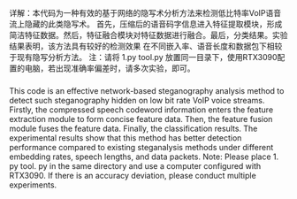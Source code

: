 详解：本代码为一种有效的基于网络的隐写术分析方法来检测低比特率VoIP语音流上隐藏的此类隐写术。
首先，压缩后的语音码字信息进入特征提取模块，形成简洁特征数据。然后，特征融合模块对特征数据进行融合。最后，分类结果。实验结果表明，该方法具有较好的检测效果
在不同嵌入率、语音长度和数据包下相较于现有隐写分析方法。
注：请将 1.py tool.py 放置同一目录下，使用RTX3090配置的电脑，若出现准确率偏差时，请多次实验，即可。

#####
This code is an effective network-based steganography analysis method to detect such steganography hidden on low bit rate VoIP voice streams. Firstly, the compressed speech codeword information enters the feature extraction module to form concise feature data. Then, the feature fusion module fuses the feature data. Finally, the classification results. The experimental results show that this method has better detection performance compared to existing steganalysis methods under different embedding rates, speech lengths, and data packets. Note: Please place 1. py tool. py in the same directory and use a computer configured with RTX3090. If there is an accuracy deviation, please conduct multiple experiments.
